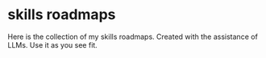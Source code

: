 # skills roadmaps
Here is the collection of my skills roadmaps. Created with the assistance of LLMs. Use it as you see fit.


